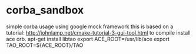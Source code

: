 corba_sandbox
=============

simple corba usage using google mock framework
this is based on a tutorial:
http://johnlamp.net/cmake-tutorial-3-gui-tool.html
to compile install ace orb.
apt-get install libtao
export ACE_ROOT=/usr/lib/ace
export TAO_ROOT=${ACE_ROOT}/TAO

